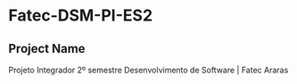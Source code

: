 # Fatec-DSM-PI-ES2

<h2>Project Name</h2>
Projeto Integrador 2º semestre Desenvolvimento de Software | Fatec Araras
